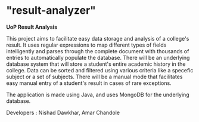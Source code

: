 "result-analyzer"
===============

<b>UoP Result Analysis</b>

This project aims to facilitate easy data storage and analysis of a college's result.  It uses regular expressions to map different types of fields intelligently and parses through the complete document with thousands of entries to automatically populate the database. There will be an underlying database system that will store a student's entire academic history in the college. Data can be sorted and filtered using various criteria like a specefic subject or a set of subjects. There will be a manual mode that facilitates easy manual entry of a student's result in cases of rare exceptions.  


The application is made using Java, and uses MongoDB for the underlying database. 

Developers : Nishad Dawkhar, Amar Chandole
